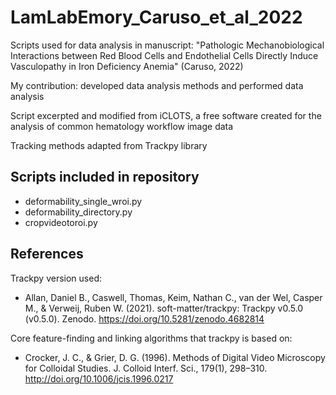# LamLabEmory_Caruso_et_al_2022
Scripts used for data analysis in manuscript: "Pathologic Mechanobiological Interactions between Red Blood Cells and Endothelial Cells Directly Induce Vasculopathy in Iron Deficiency Anemia" (Caruso, 2022)

My contribution: developed data analysis methods and performed data analysis

Script excerpted and modified from iCLOTS, a free software created for the analysis of common hematology workflow image data

Tracking methods adapted from Trackpy library

## Scripts included in repository
- deformability_single_wroi.py
- deformability_directory.py
- cropvideotoroi.py

## References
Trackpy version used:
- Allan, Daniel B., Caswell, Thomas, Keim, Nathan C., van der Wel, Casper M., & Verweij, Ruben W. (2021). soft-matter/trackpy: Trackpy v0.5.0 (v0.5.0). Zenodo. https://doi.org/10.5281/zenodo.4682814

Core feature-finding and linking algorithms that trackpy is based on:
- Crocker, J. C., & Grier, D. G. (1996). Methods of Digital Video Microscopy for Colloidal Studies. J. Colloid Interf. Sci., 179(1), 298–310. http://doi.org/10.1006/jcis.1996.0217
